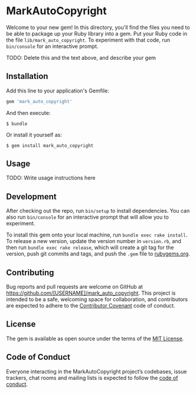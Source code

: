 # MarkAutoCopyright

Welcome to your new gem! In this directory, you'll find the files you need to be able to package up your Ruby library into a gem. Put your Ruby code in the file `lib/mark_auto_copyright`. To experiment with that code, run `bin/console` for an interactive prompt.

TODO: Delete this and the text above, and describe your gem

## Installation

Add this line to your application's Gemfile:

```ruby
gem 'mark_auto_copyright'
```

And then execute:

    $ bundle

Or install it yourself as:

    $ gem install mark_auto_copyright

## Usage

TODO: Write usage instructions here

## Development

After checking out the repo, run `bin/setup` to install dependencies. You can also run `bin/console` for an interactive prompt that will allow you to experiment.

To install this gem onto your local machine, run `bundle exec rake install`. To release a new version, update the version number in `version.rb`, and then run `bundle exec rake release`, which will create a git tag for the version, push git commits and tags, and push the `.gem` file to [rubygems.org](https://rubygems.org).

## Contributing

Bug reports and pull requests are welcome on GitHub at https://github.com/[USERNAME]/mark_auto_copyright. This project is intended to be a safe, welcoming space for collaboration, and contributors are expected to adhere to the [Contributor Covenant](http://contributor-covenant.org) code of conduct.

## License

The gem is available as open source under the terms of the [MIT License](http://opensource.org/licenses/MIT).

## Code of Conduct

Everyone interacting in the MarkAutoCopyright project’s codebases, issue trackers, chat rooms and mailing lists is expected to follow the [code of conduct](https://github.com/[USERNAME]/mark_auto_copyright/blob/master/CODE_OF_CONDUCT.md).
